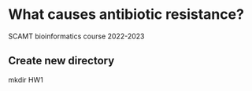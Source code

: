 # What causes antibiotic resistance?

SCAMT bioinformatics course 2022-2023

## Create new directory
mkdir HW1


